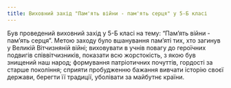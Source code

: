 ```yaml
---
title: Виховний захід "Пам'ять війни - пам'ять серця" у 5-Б класі
---
```


Був проведений виховний захід у 5-Б класі на тему: “Пам’ять війни - пам’ять серця”. Метою заходу було вшанування пам’яті тих, хто загинув у Великій Вітчизняній війні; виховувати в учнів повагу до героїчних подвигів співвітчизників, показати всю жорстокість, з якою був знищений наш народ; формування патріотичних почуттів, гордості за старше покоління; сприяти пробудженню бажання вивчати історію своєї держави, берегти її традиції, уболівати за майбутнє країни.

<slideshow id="72157648764776940"></slideshow>
